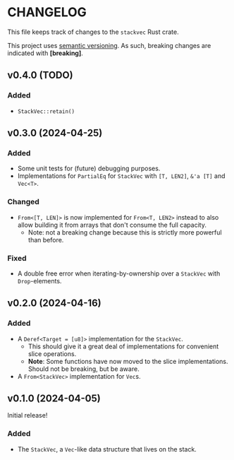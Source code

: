 # CHANGELOG
This file keeps track of changes to the `stackvec` Rust crate.

This project uses [semantic versioning](https://semver.org). As such, breaking changes are indicated with **\[breaking\]**.


## v0.4.0 (TODO)
### Added
- `StackVec::retain()`


## v0.3.0 (2024-04-25)
### Added
- Some unit tests for (future) debugging purposes.
- Implementations for `PartialEq` for `StackVec` with `[T, LEN2]`, `&'a [T]` and `Vec<T>`.

### Changed
- `From<[T, LEN]>` is now implemented for `From<T, LEN2>` instead to also allow building it from arrays that don't consume the full capacity.
    - Note: not a breaking change because this is strictly more powerful than before.

### Fixed
- A double free error when iterating-by-ownership over a `StackVec` with `Drop`-elements.


## v0.2.0 (2024-04-16)
### Added 
- A `Deref<Target = [u8]>` implementation for the `StackVec`.
    - This should give it a great deal of implementations for convenient slice operations.
    - **Note**: Some functions have now moved to the slice implementations. Should not be breaking, but be aware.
- A `From<StackVec>` implementation for `Vec`s.


## v0.1.0 (2024-04-05)
Initial release!

### Added
- The `StackVec`, a `Vec`-like data structure that lives on the stack.
